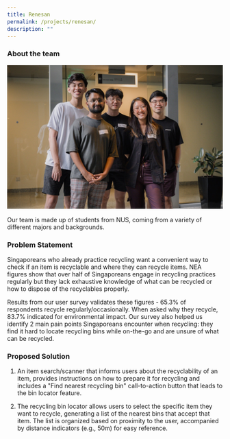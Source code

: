 ```yaml
---
title: Renesan
permalink: /projects/renesan/
description: ""
---
```

### About the team

![](/images/renesan%20large.jpeg)

Our team is made up of students from NUS, coming from a variety of different majors and backgrounds.

  

### Problem Statement

Singaporeans who already practice recycling want a convenient way to check if an item is recyclable and where they can recycle items. NEA figures show that over half of Singaporeans engage in recycling practices regularly but they lack exhaustive knowledge of what can be recycled or how to dispose of the recyclables properly.

Results from our user survey validates these figures - 65.3% of respondents recycle regularly/occasionally. When asked why they recycle, 83.7% indicated for environmental impact. Our survey also helped us identify 2 main pain points Singaporeans encounter when recycling: they find it hard to locate recycling bins while on-the-go and are unsure of what can be recycled.
  

### Proposed Solution

  
1. An item search/scanner that informs users about the recyclability of an item, provides instructions on how to prepare it for recycling and includes a "Find nearest recycling bin" call-to-action button that leads to the bin locator feature.

2. The recycling bin locator allows users to select the specific item they want to recycle, generating a list of the nearest bins that accept that item. The list is organized based on proximity to the user, accompanied by distance indicators (e.g., 50m) for easy reference.